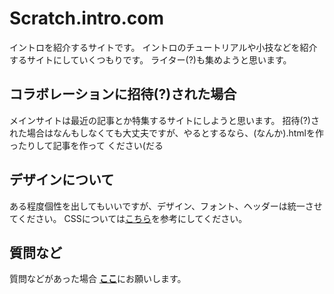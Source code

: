 # Scratch.intro.com
イントロを紹介するサイトです。
イントロのチュートリアルや小技などを紹介するサイトにしていくつもりです。
ライター(?)も集めようと思います。
## コラボレーションに招待(?)された場合
メインサイトは最近の記事とか特集するサイトにしようと思います。
招待(?)された場合はなんもしなくても大丈夫ですが、やるとするなら、(なんか).htmlを作ったりして記事を作って
ください(だる
## デザインについて
ある程度個性を出してもいいですが、デザイン、フォント、ヘッダーは統一させてください。
CSSについては<a href="https://github.com/1998ky262/Scratch-intro-com/blob/main/Intro-type.html">こちら</a>を参考にしてください。
## 質問など
質問などがあった場合
<strong><a href="https://github.com/1998ky262/Scratch.intro.com/issues/1">ここ</a></strong>にお願いします。
